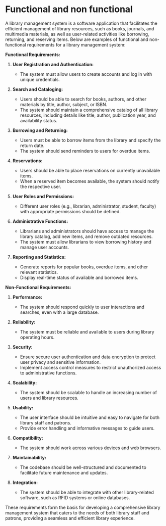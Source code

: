 # Functional and non functional

A library management system is a software application that facilitates the efficient management of library resources, such as books, journals, and multimedia materials, as well as user-related activities like borrowing, returning, and reserving items. Below are examples of functional and non-functional requirements for a library management system:

**Functional Requirements:**

1. **User Registration and Authentication:**
   - The system must allow users to create accounts and log in with unique credentials.

2. **Search and Cataloging:**
   - Users should be able to search for books, authors, and other materials by title, author, subject, or ISBN.
   - The system should maintain a comprehensive catalog of all library resources, including details like title, author, publication year, and availability status.

3. **Borrowing and Returning:**
   - Users must be able to borrow items from the library and specify the return date.
   - The system should send reminders to users for overdue items.

4. **Reservations:**
   - Users should be able to place reservations on currently unavailable items.
   - When a reserved item becomes available, the system should notify the respective user.

5. **User Roles and Permissions:**
   - Different user roles (e.g., librarian, administrator, student, faculty) with appropriate permissions should be defined.

6. **Administrative Functions:**
   - Librarians and administrators should have access to manage the library catalog, add new items, and remove outdated resources.
   - The system must allow librarians to view borrowing history and manage user accounts.

7. **Reporting and Statistics:**
   - Generate reports for popular books, overdue items, and other relevant statistics.
   - Display real-time status of available and borrowed items.

**Non-Functional Requirements:**

1. **Performance:**
   - The system should respond quickly to user interactions and searches, even with a large database.

2. **Reliability:**
   - The system must be reliable and available to users during library operating hours.

3. **Security:**
   - Ensure secure user authentication and data encryption to protect user privacy and sensitive information.
   - Implement access control measures to restrict unauthorized access to administrative functions.

4. **Scalability:**
   - The system should be scalable to handle an increasing number of users and library resources.

5. **Usability:**
   - The user interface should be intuitive and easy to navigate for both library staff and patrons.
   - Provide error handling and informative messages to guide users.

6. **Compatibility:**
   - The system should work across various devices and web browsers.

7. **Maintainability:**
   - The codebase should be well-structured and documented to facilitate future maintenance and updates.

8. **Integration:**
   - The system should be able to integrate with other library-related software, such as RFID systems or online databases.

These requirements form the basis for developing a comprehensive library management system that caters to the needs of both library staff and patrons, providing a seamless and efficient library experience.